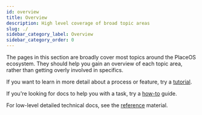 ```yaml
---
id: overview
title: Overview
description: High level coverage of broad topic areas
slug: ./
sidebar_category_label: Overview
sidebar_category_order: 0
---
```


The pages in this section are broadly cover most topics around the PlaceOS ecosystem.
They should help you gain an overview of each topic area, rather than getting overly involved in specifics. 

If you want to learn in more detail about a process or feature, try a [tutorial](../tutorial/).

If you're looking for docs to help you with a task, try a [how-to](../how-to/) guide.

For low-level detailed technical docs, see the [reference](../reference/) material.
